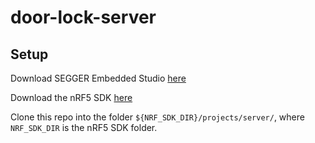 # door-lock-server

## Setup
Download SEGGER Embedded Studio [here](https://www.segger.com/products/development-tools/embedded-studio/)

Download the nRF5 SDK [here](https://www.nordicsemi.com/Software-and-tools/Software/nRF5-SDK)

Clone this repo into the folder `${NRF_SDK_DIR}/projects/server/`,  where `NRF_SDK_DIR` is the nRF5 SDK folder.

